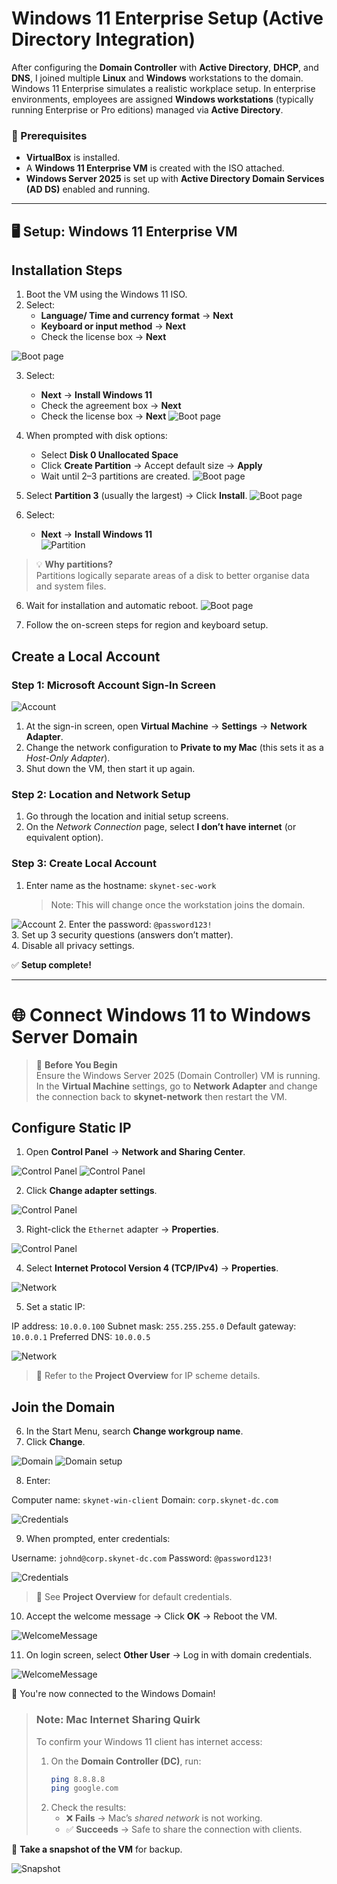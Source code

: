 # Windows 11 Enterprise Setup (Active Directory Integration)

After configuring the **Domain Controller** with **Active Directory**, **DHCP**, and **DNS**, I joined multiple **Linux** and **Windows** workstations to the domain. Windows 11 Enterprise simulates a realistic workplace setup. In enterprise environments, employees are assigned **Windows workstations** (typically running Enterprise or Pro editions) managed via **Active Directory**.

### 📝 Prerequisites

- **VirtualBox** is installed.
- A **Windows 11 Enterprise VM** is created with the ISO attached.
- **Windows Server 2025** is set up with **Active Directory Domain Services (AD DS)** enabled and running.

---

## 🖥️ Setup: Windows 11 Enterprise VM

## Installation Steps

1. Boot the VM using the Windows 11 ISO.
2. Select:
   - **Language/ Time and currency format** → **Next**
   - **Keyboard or input method** → **Next**
   - Check the license box → **Next**

![Boot page](imgs/winstall.png)

3. Select:
   - **Next** → **Install Windows 11**
   - Check the agreement box → **Next**
   - Check the license box → **Next**
![Boot page](imgs/winstall3.png)

4. When prompted with disk options:
   - Select **Disk 0 Unallocated Space**
   - Click **Create Partition** → Accept default size → **Apply**
   - Wait until 2–3 partitions are created.
![Boot page](imgs/winstall1.png)

4. Select **Partition 3** (usually the largest) → Click **Install**.
![Boot page](imgs/winstall2.png)

5. Select:
   - **Next** → **Install Windows 11**   
![Partition](imgs/winstall4.png)
   
> 💡 **Why partitions?**  
> Partitions logically separate areas of a disk to better organise data and system files.

6. Wait for installation and automatic reboot.
![Boot page](imgs/winstall5.png)

7. Follow the on-screen steps for region and keyboard setup.

## Create a Local Account

### Step 1: Microsoft Account Sign-In Screen
![Account](imgs/winstall6.png)

1. At the sign-in screen, open **Virtual Machine** → **Settings** → **Network Adapter**.  
2. Change the network configuration to **Private to my Mac** (this sets it as a *Host-Only Adapter*).  
3. Shut down the VM, then start it up again.  

### Step 2: Location and Network Setup
1. Go through the location and initial setup screens.  
2. On the *Network Connection* page, select **I don’t have internet** (or equivalent option).  

### Step 3: Create Local Account
1. Enter name as the hostname: `skynet-sec-work`  
   > Note: This will change once the workstation joins the domain. 
   
![Account](imgs/winstall7.png) 
2. Enter the password: `@password123!`  
3. Set up 3 security questions (answers don’t matter).  
4. Disable all privacy settings.  

✅ **Setup complete!**

---

# 🌐 Connect Windows 11 to Windows Server Domain

> 🛑 **Before You Begin**  
> Ensure the Windows Server 2025 (Domain Controller) VM is running.
> In the **Virtual Machine** settings, go to **Network Adapter** and change the connection back to **skynet-network** then restart the VM.


## Configure Static IP

1. Open **Control Panel** → **Network and Sharing Center**.

![Control Panel](imgs/cpanel.png)
![Control Panel](imgs/cpanel1.png)

2. Click **Change adapter settings**.

![Control Panel](imgs/cpanel3.png)

3. Right-click the `Ethernet` adapter → **Properties**.

![Control Panel](imgs/cpanel3.png)

4. Select **Internet Protocol Version 4 (TCP/IPv4)** → **Properties**.

![Network](imgs/network.png)

5. Set a static IP:

IP address: `10.0.0.100`
Subnet mask: `255.255.255.0`
Default gateway: `10.0.0.1`
Preferred DNS: `10.0.0.5`

![Network](imgs/network1.png)

> 📌 Refer to the **Project Overview** for IP scheme details.

## Join the Domain

6. In the Start Menu, search **Change workgroup name**.
7. Click **Change**.

![Domain](imgs/network2.png)
![Domain setup](imgs/network3.png)

8. Enter:

Computer name: `skynet-win-client`
Domain: `corp.skynet-dc.com`

![Credentials](imgs/network4.png)

9. When prompted, enter credentials:

Username: `johnd@corp.skynet-dc.com`
Password: `@password123!`

![Credentials](imgs/network5.png)

> 📌 See **Project Overview** for default credentials.

10. Accept the welcome message → Click **OK** → Reboot the VM.

![WelcomeMessage](imgs/network6.png)

11. On login screen, select **Other User** → Log in with domain credentials.

![WelcomeMessage](imgs/network7.png)

🎉 You're now connected to the Windows Domain!

> ### Note: Mac Internet Sharing Quirk  
>  
> To confirm your Windows 11 client has internet access:  
>  
> 1. On the **Domain Controller (DC)**, run:  
>    ```bash
>    ping 8.8.8.8
>    ping google.com
>    ```  
> 2. Check the results:  
>    - ❌ **Fails** → Mac’s *shared network* is not working.  
>    - ✅ **Succeeds** → Safe to share the connection with clients.  



📸 **Take a snapshot of the VM** for backup.

![Snapshot](imgs/snapshot.png)
